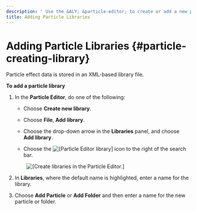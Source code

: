 ```yaml
---
description: ' Use the &ALY; &particle-editor; to create or add a new particle library. '
title: Adding Particle Libraries
---
```

# Adding Particle Libraries {#particle-creating-library}

Particle effect data is stored in an XML\-based library file\.

**To add a particle library**

1. In the **Particle Editor**, do one of the following:
   + Choose **Create new library**\.
   + Choose **File**, **Add library**\.
   + Choose the drop\-down arrow in the **Libraries** panel, and choose **Add library**\.
   + Choose the ![\[Particle Editor library\]](/images/userguide/particles/particle-editor-library-icon.png) icon to the right of the search bar\.

      
![\[Create libraries in the Particle Editor.\]](/images/userguide/particles/particle-editor-library-adding.png)

1. In **Libraries**, where the default name is highlighted, enter a name for the library\.

1. Choose **Add Particle** or **Add Folder** and then enter a name for the new particle or folder\.